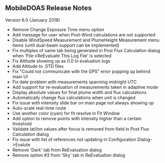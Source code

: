 MobileDOAS Release Notes
-----------------------------------------------------
Version 6.0 (January 2018)

* Remove Change Exposure Time menu option
* Add message for user when Post-Wind calculations are not supported
* Disable WindSpeed Measurement and PlumeHeight Measurement menu items (until dual-beam support can be implemented)
* Fix multiples of same tab being generated in Post Flux Calculation dialog when 'File->ReEvaluate This Log File' is selected
* Fix Altitude showing up as 0.0 in evaluation logs
* Add Altitude to .STD files
* Fix "Could not communicate with the GPS" error popping up behind main UI
* Fix date problem with measurements spanning midnight UTC
* Add support for re-evaluation of measurements taken in adaptive mode
* Display absolute values for final plume width and flux calculations
* Automatically change flux calculations when unit is changed
* Fix issue with intensity slide bar on main page not always showing up
* Auto-scale real-time route
* Use another color (cyan) for fit resolve in Fit Window
* Add option to remove points with intensity higher than a certain threshold
* Validate lat/lon values after focus is removed from field in Post Flux Calculation dialog
* Fix issue with list of references not updating in Configuration Dialog->Evalute
* Remove 'Dark' tab from ReEvaluation dialog
* Remove option #3 from 'Sky' tab in ReEvaluation dialog